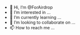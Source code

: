- 👋 Hi, I’m @ForAirdrop
- 👀 I’m interested in ...
- 🌱 I’m currently learning ...
- 💞️ I’m looking to collaborate on ...
- 📫 How to reach me ...

<!---
ForAirdrop/ForAirdrop is a ✨ special ✨ repository because its `README.md` (this file) appears on your GitHub profile.
You can click the Preview link to take a look at your changes.
--->

